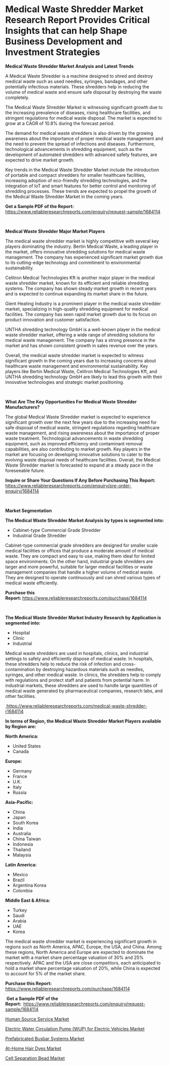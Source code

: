 <p><h1>Medical Waste Shredder Market Research Report Provides Critical Insights that can help Shape Business Development and Investment Strategies</h1></p><p><strong>Medical Waste Shredder Market Analysis and Latest Trends</strong></p>
<p><p>A Medical Waste Shredder is a machine designed to shred and destroy medical waste such as used needles, syringes, bandages, and other potentially infectious materials. These shredders help in reducing the volume of medical waste and ensure safe disposal by destroying the waste completely.</p><p>The Medical Waste Shredder Market is witnessing significant growth due to the increasing prevalence of diseases, rising healthcare facilities, and stringent regulations for medical waste disposal. The market is expected to grow at a CAGR of 10.8% during the forecast period. </p><p>The demand for medical waste shredders is also driven by the growing awareness about the importance of proper medical waste management and the need to prevent the spread of infections and diseases. Furthermore, technological advancements in shredding equipment, such as the development of automated shredders with advanced safety features, are expected to drive market growth.</p><p>Key trends in the Medical Waste Shredder Market include the introduction of portable and compact shredders for smaller healthcare facilities, increasing adoption of eco-friendly shredding technologies, and the integration of IoT and smart features for better control and monitoring of shredding processes. These trends are expected to propel the growth of the Medical Waste Shredder Market in the coming years.</p></p>
<p><strong>Get a Sample PDF of the Report:&nbsp;</strong> <a href="https://www.reliableresearchreports.com/enquiry/request-sample/1684114">https://www.reliableresearchreports.com/enquiry/request-sample/1684114</a></p>
<p>&nbsp;</p>
<p><strong>Medical Waste Shredder Major Market Players</strong></p>
<p><p>The medical waste shredder market is highly competitive with several key players dominating the industry. Bertin Medical Waste, a leading player in the market, offers innovative shredding solutions for medical waste management. The company has experienced significant market growth due to its cutting-edge technology and commitment to environmental sustainability.</p><p>Celitron Medical Technologies Kft is another major player in the medical waste shredder market, known for its efficient and reliable shredding systems. The company has shown steady market growth in recent years and is expected to continue expanding its market share in the future.</p><p>Gient Heating Industry is a prominent player in the medical waste shredder market, specializing in high-quality shredding equipment for medical facilities. The company has seen rapid market growth due to its focus on product innovation and customer satisfaction.</p><p>UNTHA shredding technology GmbH is a well-known player in the medical waste shredder market, offering a wide range of shredding solutions for medical waste management. The company has a strong presence in the market and has shown consistent growth in sales revenue over the years.</p><p>Overall, the medical waste shredder market is expected to witness significant growth in the coming years due to increasing concerns about healthcare waste management and environmental sustainability. Key players like Bertin Medical Waste, Celitron Medical Technologies Kft, and UNTHA shredding technology GmbH are likely to lead this growth with their innovative technologies and strategic market positioning.</p></p>
<p>&nbsp;</p>
<p><strong>What Are The Key Opportunities For Medical Waste Shredder Manufacturers?</strong></p>
<p><p>The global Medical Waste Shredder market is expected to experience significant growth over the next few years due to the increasing need for safe disposal of medical waste, stringent regulations regarding healthcare waste management, and rising awareness about the importance of proper waste treatment. Technological advancements in waste shredding equipment, such as improved efficiency and contaminant removal capabilities, are also contributing to market growth. Key players in the market are focusing on developing innovative solutions to cater to the evolving waste disposal needs of healthcare facilities. Overall, the Medical Waste Shredder market is forecasted to expand at a steady pace in the foreseeable future.</p></p>
<p><strong>Inquire or Share Your Questions If Any Before Purchasing This Report:</strong> <a href="https://www.reliableresearchreports.com/enquiry/pre-order-enquiry/1684114">https://www.reliableresearchreports.com/enquiry/pre-order-enquiry/1684114</a></p>
<p>&nbsp;</p>
<p><strong>Market Segmentation</strong></p>
<p><strong>The Medical Waste Shredder Market Analysis by types is segmented into:</strong></p>
<p><ul><li>Cabinet-type Commercial Grade Shredder</li><li>Industrial Grade Shredder</li></ul></p>
<p><p>Cabinet-type commercial grade shredders are designed for smaller scale medical facilities or offices that produce a moderate amount of medical waste. They are compact and easy to use, making them ideal for limited space environments. On the other hand, industrial grade shredders are larger and more powerful, suitable for larger medical facilities or waste management companies that handle a higher volume of medical waste. They are designed to operate continuously and can shred various types of medical waste efficiently.</p></p>
<p><strong>Purchase this Report:&nbsp;</strong><a href="https://www.reliableresearchreports.com/purchase/1684114">https://www.reliableresearchreports.com/purchase/1684114</a></p>
<p>&nbsp;</p>
<p><strong>The Medical Waste Shredder Market Industry Research by Application is segmented into:</strong></p>
<p><ul><li>Hospital</li><li>Clinic</li><li>Industrial</li></ul></p>
<p><p>Medical waste shredders are used in hospitals, clinics, and industrial settings to safely and efficiently dispose of medical waste. In hospitals, these shredders help to reduce the risk of infection and cross-contamination by destroying hazardous materials such as needles, syringes, and other medical waste. In clinics, the shredders help to comply with regulations and protect staff and patients from potential harm. In industrial markets, these shredders are used to handle large quantities of medical waste generated by pharmaceutical companies, research labs, and other facilities.</p></p>
<p><a href="https://www.reliableresearchreports.com/medical-waste-shredder-r1684114">&nbsp;https://www.reliableresearchreports.com/medical-waste-shredder-r1684114</a></p>
<p><strong>In terms of Region, the Medical Waste Shredder Market Players available by Region are:</strong></p>
<p>
    <p> <strong> North America: </strong>
        <ul>
            <li>United States</li>
            <li>Canada</li>
        </ul>
        </p> 
    <p> <strong> Europe: </strong>
        <ul>
            <li>Germany</li>
            <li>France</li>
            <li>U.K.</li>
            <li>Italy</li>
            <li>Russia</li>
        </ul>
        </p> 
    <p> <strong> Asia-Pacific: </strong>
        <ul>
            <li>China</li>
            <li>Japan</li>
            <li>South Korea</li>
            <li>India</li>
            <li>Australia</li>
            <li>China Taiwan</li>
            <li>Indonesia</li>
            <li>Thailand</li>
            <li>Malaysia</li>
        </ul>
        </p> 
    <p> <strong> Latin America: </strong>
        <ul>
            <li>Mexico</li>
            <li>Brazil</li>
            <li>Argentina Korea</li>
            <li>Colombia</li>
        </ul>
        </p> 
    <p> <strong> Middle East & Africa: </strong>
        <ul>
            <li>Turkey</li>
            <li>Saudi</li>
            <li>Arabia</li>
            <li>UAE</li>
            <li>Korea</li>
        </ul>
    </p>
    </p>
<p><p>The medical waste shredder market is experiencing significant growth in regions such as North America, APAC, Europe, the USA, and China. Among these regions, North America and Europe are expected to dominate the market with a market share percentage valuation of 30% and 25% respectively. APAC and the USA are close competitors, each anticipated to hold a market share percentage valuation of 20%, while China is expected to account for 5% of the market share.</p></p>
<p><strong>Purchase this Report: </strong><a href="https://www.reliableresearchreports.com/purchase/1684114">https://www.reliableresearchreports.com/purchase/1684114</a></p>
<p>&nbsp;<strong>Get a Sample PDF of the Report:&nbsp;&nbsp;</strong><a href="https://www.reliableresearchreports.com/enquiry/request-sample/1684114">https://www.reliableresearchreports.com/enquiry/request-sample/1684114</a></p>
<p><strong></strong></p>
<p><p><a href="https://medium.com/@vallieemard78/global-human-source-service-market-focus-on-product-type-employee-service-manager-service-other-dbd885840057">Human Source Service Market</a></p><p><a href="https://github.com/luckyshygirl/Market-Research-Report-List-5/blob/main/electric-water-circulation-pump-wup-for-electric-vehicles-market.md">Electric Water Circulation Pump (WUP) for Electric Vehicles Market</a></p><p><a href="https://github.com/vimar16th/Market-Research-Report-List-5/blob/main/prefabricated-busbar-systems-market.md">Prefabricated Busbar Systems Market</a></p><p><a href="https://medium.com/@elzaziemann1943/global-at-home-hair-dyes-market-status-2024-2031-and-forecast-by-region-product-end-use-df0831e6d450">At-Home Hair Dyes Market</a></p><p><a href="https://issuu.com/reportprime-2/docs/cell-separation-bead-market-size-2030.pptx">Cell Separation Bead Market</a></p></p>